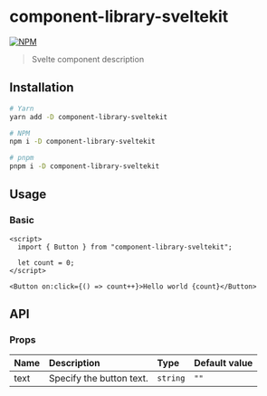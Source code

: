 # component-library-sveltekit

[![NPM][npm]][npm-url]

> Svelte component description

## Installation

```bash
# Yarn
yarn add -D component-library-sveltekit

# NPM
npm i -D component-library-sveltekit

# pnpm
pnpm i -D component-library-sveltekit
```

## Usage

### Basic

<!-- example-start demo/Basic.svelte -->

```svelte
<script>
  import { Button } from "component-library-sveltekit";

  let count = 0;
</script>

<Button on:click={() => count++}>Hello world {count}</Button>
```

<!-- example-end -->

## API

### Props

| Name | Description              | Type     | Default value |
| :--- | :----------------------- | :------- | :------------ |
| text | Specify the button text. | `string` | `""`          |

[npm]: https://img.shields.io/npm/v/component-library-sveltekit.svg?style=for-the-badge&color=%23ff3e00
[npm-url]: https://npmjs.com/package/component-library-sveltekit
